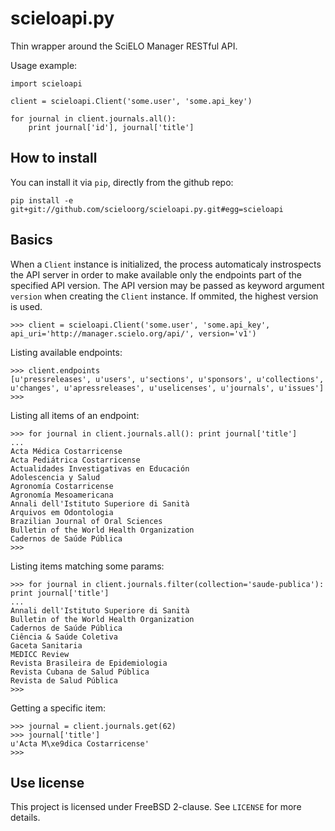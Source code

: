 scieloapi.py
============

Thin wrapper around the SciELO Manager RESTful API.

Usage example:

    import scieloapi

    client = scieloapi.Client('some.user', 'some.api_key')
    
    for journal in client.journals.all():
        print journal['id'], journal['title']


How to install
--------------

You can install it via `pip`, directly from the github repo:

    pip install -e git+git://github.com/scieloorg/scieloapi.py.git#egg=scieloapi


Basics
------

When a `Client` instance is initialized, the process automaticaly instrospects the API server
in order to make available only the endpoints part of the specified API version. The API version
may be passed as keyword argument `version` when creating the `Client` instance. If ommited, 
the highest version is used.


    >>> client = scieloapi.Client('some.user', 'some.api_key', api_uri='http://manager.scielo.org/api/', version='v1')
    

Listing available endpoints:

    >>> client.endpoints
    [u'pressreleases', u'users', u'sections', u'sponsors', u'collections', u'changes', u'apressreleases', u'uselicenses', u'journals', u'issues']
    >>>

Listing all items of an endpoint:

    >>> for journal in client.journals.all(): print journal['title']
    ...
    Acta Médica Costarricense
    Acta Pediátrica Costarricense
    Actualidades Investigativas en Educación
    Adolescencia y Salud
    Agronomía Costarricense
    Agronomía Mesoamericana
    Annali dell'Istituto Superiore di Sanità
    Arquivos em Odontologia
    Brazilian Journal of Oral Sciences
    Bulletin of the World Health Organization
    Cadernos de Saúde Pública
    >>> 


Listing items matching some params:

    >>> for journal in client.journals.filter(collection='saude-publica'): print journal['title']
    ...
    Annali dell'Istituto Superiore di Sanità
    Bulletin of the World Health Organization
    Cadernos de Saúde Pública
    Ciência & Saúde Coletiva
    Gaceta Sanitaria
    MEDICC Review
    Revista Brasileira de Epidemiologia
    Revista Cubana de Salud Pública
    Revista de Salud Pública
    >>>


Getting a specific item:

    >>> journal = client.journals.get(62)
    >>> journal['title']
    u'Acta M\xe9dica Costarricense'
    >>>


Use license
-----------

This project is licensed under FreeBSD 2-clause. See `LICENSE` for more details.
